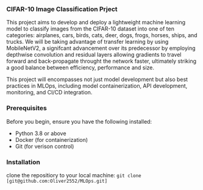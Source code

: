 ### **CIFAR-10 Image Classification Prject**

This project aims to develop and deploy a lightweight machine learning model to classify images from the CIFAR-10 dataset into one of ten categories: airplanes, cars, birds, cats, deer, dogs, frogs, horses, ships, and trucks. We will be taking advantage of transfer learning by using MobileNetV2, a signifcant advancement over its predecessor by employing depthwise convolution and residual layers allowing gradients to travel forward and back-propagate throught the network faster, ultimately striking a good balance between efficiency, performance and size. 

This project will encompasses not just model development but also best practices in MLOps, including model containerization, API development, monitoring, and CI/CD integration.


### **Prerequisites**

Before you begin, ensure you have the following installed:

- Python 3.8 or above
- Docker (for containerization)
- Git (for verison control)


### **Installation**

clone the repositiory to your local machine:
`git clone [git@github.com:Oliver2552/MLOps.git]`

